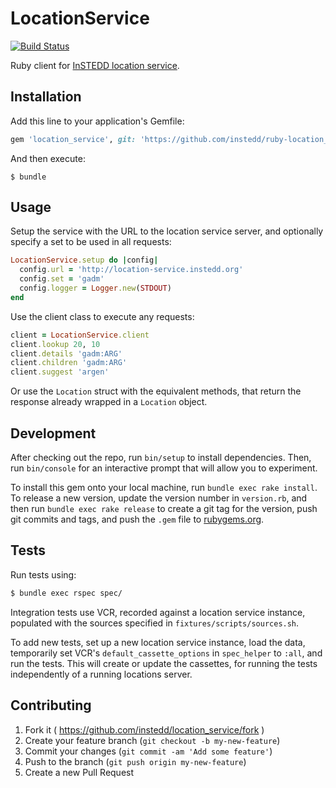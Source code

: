 # LocationService

[![Build Status](https://travis-ci.org/instedd/ruby-location_service.svg?branch=master)](https://travis-ci.org/instedd/ruby-location_service)

Ruby client for [InSTEDD location service](github.com/instedd/location_service).

## Installation

Add this line to your application's Gemfile:

```ruby
gem 'location_service', git: 'https://github.com/instedd/ruby-location_service.git'
```

And then execute:

    $ bundle

## Usage

Setup the service with the URL to the location service server, and optionally specify a set to be used in all requests:

```ruby
LocationService.setup do |config|
  config.url = 'http://location-service.instedd.org'
  config.set = 'gadm'
  config.logger = Logger.new(STDOUT)
end
```

Use the client class to execute any requests:

```ruby
client = LocationService.client
client.lookup 20, 10
client.details 'gadm:ARG'
client.children 'gadm:ARG'
client.suggest 'argen'
```

Or use the `Location` struct with the equivalent methods, that return the response already wrapped in a `Location` object.

## Development

After checking out the repo, run `bin/setup` to install dependencies. Then, run `bin/console` for an interactive prompt that will allow you to experiment.

To install this gem onto your local machine, run `bundle exec rake install`. To release a new version, update the version number in `version.rb`, and then run `bundle exec rake release` to create a git tag for the version, push git commits and tags, and push the `.gem` file to [rubygems.org](https://rubygems.org).

## Tests

Run tests using:

```bash
$ bundle exec rspec spec/
```

Integration tests use VCR, recorded against a location service instance, populated with the sources specified in `fixtures/scripts/sources.sh`.

To add new tests, set up a new location service instance, load the data, temporarily set VCR's `default_cassette_options` in `spec_helper` to `:all`, and run the tests. This will create or update the cassettes, for running the tests independently of a running locations server.

## Contributing

1. Fork it ( https://github.com/instedd/location_service/fork )
2. Create your feature branch (`git checkout -b my-new-feature`)
3. Commit your changes (`git commit -am 'Add some feature'`)
4. Push to the branch (`git push origin my-new-feature`)
5. Create a new Pull Request
